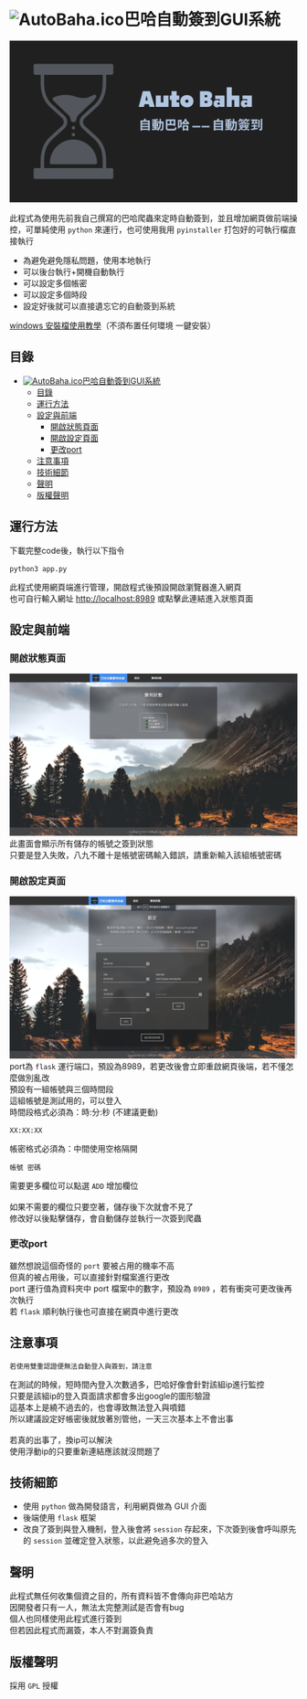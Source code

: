 # <img src="readme_img/AutoBaha.ico" alt="AutoBaha.ico" width="35"/>巴哈自動簽到GUI系統

![AutoBahaBanner.svg](readme_img/AutoBahaBanner.svg)

此程式為使用先前我自己撰寫的巴哈爬蟲來定時自動簽到，並且增加網頁做前端操控，可單純使用 `python` 來運行，也可使用我用 `pyinstaller` 打包好的可執行檔直接執行<br>

+ 為避免避免隱私問題，使用本地執行
+ 可以後台執行+開機自動執行
+ 可以設定多個帳密
+ 可以設定多個時段
+ 設定好後就可以直接遺忘它的自動簽到系統

[windows 安裝檔使用教學](#)（不須布置任何環境 一鍵安裝）


## 目錄
<!-- TOC -->

- [<img src="readme_img/AutoBaha.ico" alt="AutoBaha.ico" width="35"/>巴哈自動簽到GUI系統](#巴哈自動簽到gui系統)
  - [目錄](#目錄)
  - [運行方法](#運行方法)
  - [設定與前端](#設定與前端)
    - [開啟狀態頁面](#開啟狀態頁面)
    - [開啟設定頁面](#開啟設定頁面)
    - [更改port](#更改port)
  - [注意事項](#注意事項)
  - [技術細節](#技術細節)
  - [聲明](#聲明)
  - [版權聲明](#版權聲明)

<!-- /TOC -->
## 運行方法

下載完整code後，執行以下指令

```
python3 app.py
```

此程式使用網頁端進行管理，開啟程式後預設開啟瀏覽器進入網頁<br>
也可自行輸入網址  [http://localhost:8989](http://localhost:8989) 或點擊此連結進入狀態頁面


## 設定與前端

### 開啟狀態頁面
![status.jpg](readme_img/status.jpg)
此畫面會顯示所有儲存的帳號之簽到狀態<br>
只要是登入失敗，八九不離十是帳號密碼輸入錯誤，請重新輸入該組帳號密碼

### 開啟設定頁面
![setting.jpg](readme_img/setting.jpg)
port為 `flask` 運行端口，預設為8989，若更改後會立即重啟網頁後端，若不懂怎麼做別亂改<br>
預設有一組帳號與三個時間段<br>
這組帳號是測試用的，可以登入<br>
時間段格式必須為：時:分:秒 (不建議更動)<br>
```
XX:XX:XX
```
帳密格式必須為：中間使用空格隔開<br>
```
帳號 密碼
```
需要更多欄位可以點選 `ADD` 增加欄位<br>
<br>
如果不需要的欄位只要空著，儲存後下次就會不見了<br>
修改好以後點擊儲存，會自動儲存並執行一次簽到爬蟲<br>


### 更改port

雖然想說這個奇怪的 `port` 要被占用的機率不高<br>
但真的被占用後，可以直接針對檔案進行更改<br>
port 運行值為資料夾中 port 檔案中的數字，預設為 `8989` ，若有衝突可更改後再次執行<br>
若 `flask` 順利執行後也可直接在網頁中進行更改

## 注意事項
```
若使用雙重認證便無法自動登入與簽到，請注意
```

在測試的時候，短時間內登入次數過多，巴哈好像會針對該組ip進行監控<br>
只要是該組ip的登入頁面請求都會多出google的圖形驗證<br>
這基本上是繞不過去的，也會導致無法登入與噴錯<br>
所以建議設定好帳密後就放著別管他，一天三次基本上不會出事<br>
<br>
若真的出事了，換ip可以解決<br>
使用浮動ip的只要重新連結應該就沒問題了<br>

## 技術細節

+ 使用 `python` 做為開發語言，利用網頁做為 GUI 介面
+ 後端使用 `flask` 框架
+ 改良了簽到與登入機制，登入後會將 `session` 存起來，下次簽到後會呼叫原先的 `session` 並確定登入狀態，以此避免過多次的登入

## 聲明

此程式無任何收集個資之目的，所有資料皆不會傳向非巴哈站方<br>
因開發者只有一人，無法太完整測試是否會有bug<br>
個人也同樣使用此程式進行簽到<br>
但若因此程式而漏簽，本人不對漏簽負責

## 版權聲明

採用 `GPL` 授權